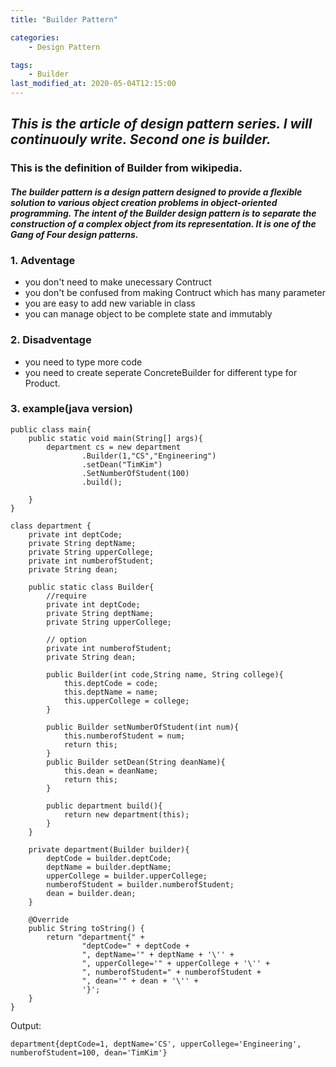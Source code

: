 ```yaml
---
title: "Builder Pattern"

categories:
    - Design Pattern

tags:
    - Builder
last_modified_at: 2020-05-04T12:15:00
---
```

## *This is the article of design pattern series. I will continuouly write. Second one is builder.*

### This is the definition of **Builder** from wikipedia.<br>

#### *The builder pattern is a design pattern designed to provide a flexible solution to various object creation problems in object-oriented programming. The intent of the Builder design pattern is to separate the construction of a complex object from its representation. It is one of the Gang of Four design patterns.*


### 1. Adventage
- you don't need to make unecessary Contruct
- you don't be confused from making Contruct which has many parameter
- you are easy to add new variable in class
- you can manage object to be complete state and immutably<br>

### 2. Disadventage
- you need to type more code
- you need to create seperate ConcreteBuilder for different type for Product.

### 3. example(java version)<br>

```
public class main{
    public static void main(String[] args){
        department cs = new department
                .Builder(1,"CS","Engineering")
                .setDean("TimKim")
                .SetNumberOfStudent(100)
                .build();
        
    }
}

class department {
    private int deptCode;
    private String deptName;
    private String upperCollege;
    private int numberofStudent;
    private String dean;

    public static class Builder{
        //require
        private int deptCode;
        private String deptName;
        private String upperCollege;

        // option
        private int numberofStudent;
        private String dean;

        public Builder(int code,String name, String college){
            this.deptCode = code;
            this.deptName = name;
            this.upperCollege = college;
        }

        public Builder setNumberOfStudent(int num){
            this.numberofStudent = num;
            return this;
        }
        public Builder setDean(String deanName){
            this.dean = deanName;
            return this;
        }

        public department build(){
            return new department(this);
        }
    }

    private department(Builder builder){
        deptCode = builder.deptCode;
        deptName = builder.deptName;
        upperCollege = builder.upperCollege;
        numberofStudent = builder.numberofStudent;
        dean = builder.dean;
    }    
    
    @Override
    public String toString() {
        return "department{" +
                "deptCode=" + deptCode +
                ", deptName='" + deptName + '\'' +
                ", upperCollege='" + upperCollege + '\'' +
                ", numberofStudent=" + numberofStudent +
                ", dean='" + dean + '\'' +
                '}';
    }
}
```
Output:<br>
```
department{deptCode=1, deptName='CS', upperCollege='Engineering', numberofStudent=100, dean='TimKim'}
```
